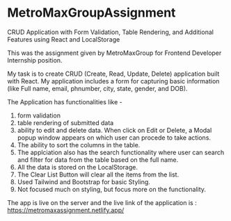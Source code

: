 # MetroMaxGroupAssignment
CRUD Application with Form Validation, Table Rendering, and Additional Features using React and LocalStorage

This was the assignment given by MetroMaxGroup for Frontend Developer Internship position.

My task is to create CRUD (Create, Read, Update, Delete) application built with
React. My application includes a form for capturing basic information (like Full name, email, phnumber, city, state, gender, and DOB). 

The Application has functionalities like - 
1. form validation
2. table rendering of submitted data
3. ability to edit and delete data. When click on Edit or Delete, a Modal popup window appears on which user can procede to take actions. 
4. The ability to sort the columns in the table.
5. The applciation also has the search functionality where user can search and filter for data from the table based on the full name.
6. All the data is stored on the LocalStorage.
7. The Clear List Button will clear all the items from the list.
8. Used Tailwind and Bootstrap for basic Styling.
9. Not focused much on styling, but focus more on the functionality.

The app is live on the server and the live link of the application is : https://metromaxassignment.netlify.app/


